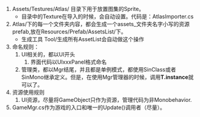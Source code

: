 1. Assets/Testures/Atlas/ 目录下用于放置图集的Sprite。
   * 目录中的Texture在导入的时候，会自动设置。代码是：AtlasImporter.cs
2. Atlas/下的每一个文件夹内容，都会生成一个assets_文件夹名字小写的资源prefab,放在Resources/Prefab/AssetsList/下。
   * 生成工具 Tool/生成所有AssetList会自动做这个操作
3. 命名规则：
   1. UI相关的，都以UI开头
      1. 界面代码以UIxxxPanel格式命名
   2. 管理类，都以Mgr结尾，并且都是单例模式，都使用SinClass<T>或者SinMono<T>继承定义。但是，在使用Mgr管理器的时候，调用**T.instance**就可以了。
4. 资源使用规则
   1. UI资源，尽量将GameObject只作为资源，管理代码为非Monobehavior.
5. GameMgr.cs作为游戏的入口和唯一的Update()调用者（尽量）。